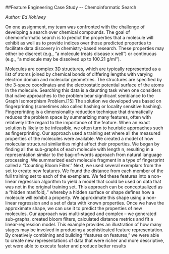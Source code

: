 ##Feature Engineering Case Study -- Chemoinformatic Search

*Author: Ed Kohlwey*

On one assignment, my team was confronted with the challenge of developing a search over chemical compounds. The goal of chemoinformatic search is to predict the properties that a molecule will exhibit as well as to provide indices over those predicted properties to facilitate data discovery in chemistry-based research. These properties may either be discreet (e.g., “a molecule treats disease x well”) or continuous (e.g., “a molecule may be dissolved up to 100.21 g/ml”).

Molecules are complex 3D structures, which are typically represented as a list of atoms joined by chemical bonds of differing lengths with varying electron domain and molecular geometries. The structures are specified by the 3-space coordinates and the electrostatic potential surface of the atoms in the molecule. Searching this data is a daunting task when one considers that naïve approaches to the problem bear significant semblance to the Graph Isomorphism Problem.[15]
The solution we developed was based on fingerprinting (sometimes also called hashing or locality sensitive hashing). Fingerprinting is a dimensionality reduction technique that dramatically reduces the problem space by summarizing many features, often with relatively little regard to the importance of the feature. When an exact solution is likely to be infeasible, we often turn to heuristic approaches such as fingerprinting.
Our approach used a training set where all the measured properties of the molecules were available. We created a model of how molecular structural similarities might affect their properties. We began by finding all the sub-graphs of each molecule with length n, resulting in a representation similar to the bag-of-words approach from natural language processing. We summarized each molecule fragment in a type of fingerprint called a “Counting Bloom Filter.”
Next, we used several exemplars from the set to create new features. We found the distance from each member of the full training set to each of the exemplars. We fed these features into a non-linear regression algorithm to yield a model that could be used on data that was not in the original training set. This approach can be conceptualized as a “hidden manifold,.” whereby a hidden surface or shape defines how a molecule will exhibit a property. We approximate this shape using a non-linear regression and a set of data with known properties. Once we have the approximate shape, we can use it to predict the properties of new molecules. 
Our approach was multi-staged and complex – we generated sub-graphs, created bloom filters, calculated distance metrics and fit a linear-regression model. This example provides an illustration of how many stages may be involved in producing a sophisticated feature representation. By creatively combining and building “features on features,” we were able to create new representations of data that were richer and more descriptive, yet were able to execute faster and produce better results

